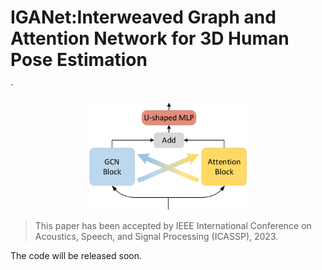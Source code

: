# IGANet:Interweaved Graph and Attention Network for 3D Human Pose Estimation 
`
<p align="center"><img src="images/teaser.png" width="50%" alt="" /></p>

> This paper has been accepted by IEEE International Conference on Acoustics, Speech, and Signal Processing (ICASSP), 2023.


The code will be released soon.


<!-- # Dataset setup

# Test the model

# Train the model -->



